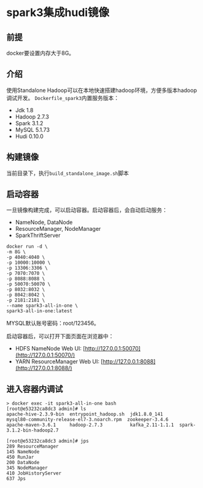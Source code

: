 # spark3集成hudi镜像
## 前提
docker要设置内存大于8G。

## 介绍
使用Standalone Hadoop可以在本地快速搭建hadoop环境，方便多版本hadoop调试开发。
`Dockerfile_spark3`内置服务版本：
- Jdk 1.8
- Hadoop 2.7.3
- Spark 3.1.2
- MySQL 5.1.73
- Hudi 0.10.0
## 构建镜像
当前目录下，执行`build_standalone_image.sh`脚本

## 启动容器
一旦镜像构建完成，可以启动容器。启动容器后，会自动启动服务：
- NameNode, DataNode
- ResourceManager, NodeManager
- SparkThriftServer

```shell script
docker run -d \
-m 8G \
-p 4040:4040 \
-p 10000:10000 \
-p 13306:3306 \
-p 7070:7070 \
-p 8088:8088 \
-p 50070:50070 \
-p 8032:8032 \
-p 8042:8042 \
-p 2181:2181 \
--name spark3-all-in-one \
spark3-all-in-one:latest
```
MYSQL默认账号密码：root/123456。

启动容器后，可以打开下面页面在浏览器中：
- HDFS NameNode Web UI: [http://127.0.0.1:50070](http://127.0.0.1:50070/)
- YARN ResourceManager Web UI: [http://127.0.0.1:8088](http://127.0.0.1:8088/)

## 进入容器内调试
```shell script
> docker exec -it spark3-all-in-one bash
[root@e53232ca8dc3 admin]# ls
apache-hive-2.3.9-bin  entrypoint_hadoop.sh  jdk1.8.0_141      mysql80-community-release-el7-3.noarch.rpm  zookeeper-3.4.6
apache-maven-3.6.1     hadoop-2.7.3          kafka_2.11-1.1.1  spark-3.1.2-bin-hadoop2.7

[root@e53232ca8dc3 admin]# jps
289 ResourceManager
145 NameNode
450 RunJar
200 DataNode
345 NodeManager
410 JobHistoryServer
637 Jps

```
